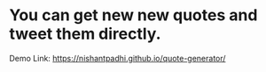 # You can get new new quotes and tweet them directly.
Demo Link: https://nishantpadhi.github.io/quote-generator/
